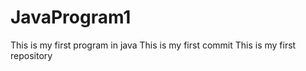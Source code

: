 # JavaProgram1
This is my first program in java
This is my first commit
This is my first repository
